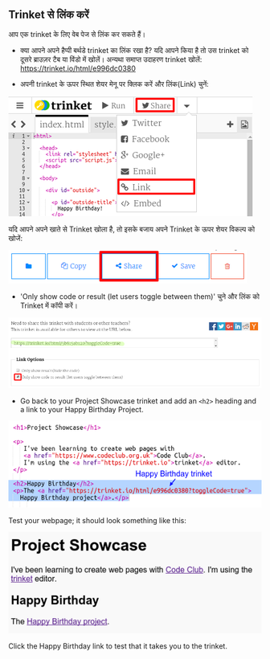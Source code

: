 ## Trinket से लिंक करें

आप एक trinket के लिए वेब पेज से लिंक कर सकते हैं।

+ क्या आपने अपने हैप्पी बर्थडे trinket का लिंक रखा है? यदि आपने किया है तो उस trinket को दूसरे ब्राउज़र टैब या विंडो में खोलें। अन्यथा समाप्त उदाहरण trinket खोलें: <https://trinket.io/html/e996dc0380>

+ अपनी trinket के ऊपर स्थित शेयर मेनू पर क्लिक करें और लिंक(Link) चुनें:

![screenshot](images/showcase-share1.png)

यदि आपने अपने खाते से Trinket खोला है, तो इसके बजाय अपने Trinket के ऊपर शेयर विकल्प को खोजें:

![screenshot](images/showcase-share2.png)

+ 'Only show code or result (let users toggle between them)' चुने और लिंक को Trinket में कॉपी करें। 

![screenshot](images/showcase-get-link.png)

+ Go back to your Project Showcase trinket and add an `<h2>` heading and a link to your Happy Birthday Project.

![screenshot](images/showcase-link-trinket.png)

Test your webpage; it should look something like this:

![screenshot](images/showcase-link-output.png)

Click the Happy Birthday link to test that it takes you to the trinket.